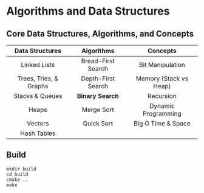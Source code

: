 # Algorithms and Data Structures

## Core Data Structures, Algorithms, and Concepts

|   **Data Structures**  |   **Algorithms**   |      **Concepts**      |
|:----------------------:|:------------------:|:----------------------:|
|      Linked Lists      | Bread-First Search |    Bit Manipulation    |
| Trees, Tries, & Graphs | Depth-First Search | Memory (Stack vs Heap) |
|     Stacks & Queues    |  **Binary Search** |        Recursion       |
|          Heaps         |     Merge Sort     |   Dynamic Programming  |
|         Vectors        |     Quick Sort     |   Big O Time & Space   |
|       Hash Tables      |                    |                        |

## Build

```
mkdir build
cd build
cmake ..
make
```
